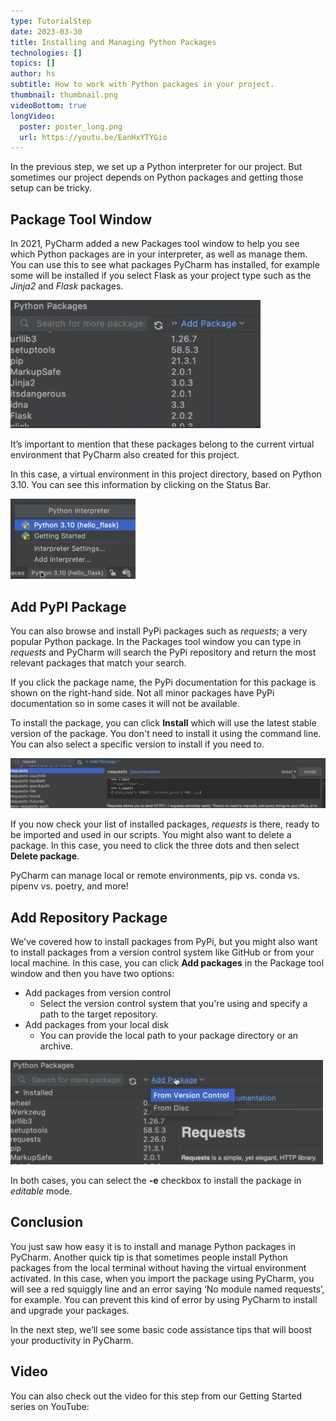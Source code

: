 ```yaml
---
type: TutorialStep
date: 2023-03-30
title: Installing and Managing Python Packages
technologies: []
topics: []
author: hs
subtitle: How to work with Python packages in your project.
thumbnail: thumbnail.png
videoBottom: true
longVideo:
  poster: poster_long.png
  url: https://youtu.be/EanHxYTYGio
---
```


In the previous step, we set up a Python interpreter for our project. But sometimes our project depends on Python packages and getting those setup can be tricky.

## Package Tool Window
In 2021, PyCharm added a new Packages tool window to help you see which Python packages are in your interpreter, as well as manage them. You can use this to see what packages PyCharm has installed, for example some will be installed if you select Flask as your project type such as the *Jinja2* and *Flask* packages.

<img src="python-packages.png" alt="Python Packages" width="400"/>

It’s important to mention that these packages belong to the current virtual environment that PyCharm also created for this project.

In this case, a virtual environment in this project directory, based on Python 3.10. You can see this information by clicking on the Status Bar.

<img src="python-package-status-bar.png" alt="View Python packages on the Status Bar" width="200"/>

## Add PyPI Package
You can also browse and install PyPi packages such as *requests*; a very popular Python package. In the Packages tool window you can type in *requests* and PyCharm will search the PyPi repository and return the most relevant packages that match your search.

If you click the package name, the PyPi documentation for this package is shown on the right-hand side. Not all minor packages have PyPi documentation so in some cases it will not be available.

To install the package, you can click **Install** which will use the latest stable version of the package. You don't need to install it using the command line. You can also select a specific version to install if you need to.

<img src="requests-package.png" alt="Requests package" width="800"/>

If you now check your list of installed packages, *requests* is there, ready to be imported and used in our scripts. You might also want to delete a package. In this case, you need to click the three dots and then select **Delete package**.

PyCharm can manage local or remote environments, pip vs. conda vs. pipenv vs. poetry, and more!

## Add Repository Package
We've covered how to install packages from PyPi, but you might also want to install packages from a version control system like GitHub or from your local machine. In this case, you can click **Add packages** in the Package tool window and then you have two options:
- Add packages from version control
  - Select the version control system that you're using and specify a path to the target repository.
- Add packages from your local disk
  - You can provide the local path to your package directory or an archive.

<img src="add-repository-packages.png" alt="Add repository packages" width="500"/>

In both cases, you can select the **-e** checkbox to install the package in *editable* mode.

## Conclusion
You just saw how easy it is to install and manage Python packages in PyCharm. Another quick tip is that sometimes people install Python packages from the local terminal without having the virtual environment activated. In this case, when you import the package using PyCharm, you will see a red squiggly line and an error saying ‘No module named requests’, for example. You can prevent this kind of error by using PyCharm to install and upgrade your packages.

In the next step, we’ll see some basic code assistance tips that will boost your productivity in PyCharm.

## Video
You can also check out the video for this step from our Getting Started series on YouTube: